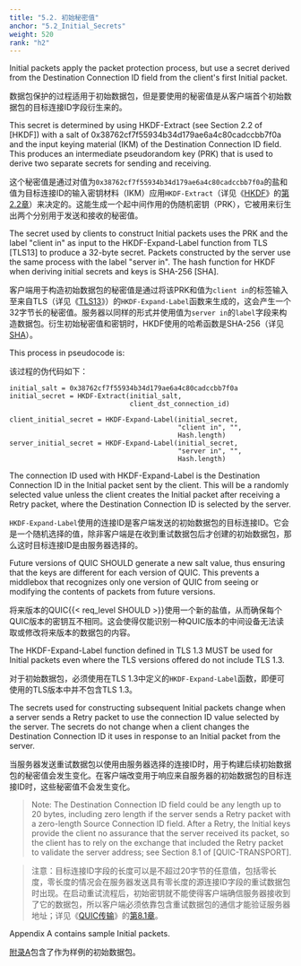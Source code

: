 ```yaml
---
title: "5.2. 初始秘密值"
anchor: "5.2_Initial_Secrets"
weight: 520
rank: "h2"
---
```


Initial packets apply the packet protection process, but use a secret derived from the Destination Connection ID field from the client's first Initial packet.

数据包保护的过程适用于初始数据包，但是要使用的秘密值是从客户端首个初始数据包的目标连接ID字段衍生来的。

This secret is determined by using HKDF-Extract (see Section 2.2 of [HKDF]) with a salt of 0x38762cf7f55934b34d179ae6a4c80cadccbb7f0a and the input keying material (IKM) of the Destination Connection ID field. This produces an intermediate pseudorandom key (PRK) that is used to derive two separate secrets for sending and receiving.

这个秘密值是通过对值为`0x38762cf7f55934b34d179ae6a4c80cadccbb7f0a`的盐和值为目标连接ID的输入密钥材料（IKM）应用`HKDF-Extract`（详见《[HKDF]()》的[第2.2章]()）来决定的。这能生成一个起中间作用的伪随机密钥（PRK），它被用来衍生出两个分别用于发送和接收的秘密值。

The secret used by clients to construct Initial packets uses the PRK and the label "client in" as input to the HKDF-Expand-Label function from TLS [TLS13] to produce a 32-byte secret. Packets constructed by the server use the same process with the label "server in". The hash function for HKDF when deriving initial secrets and keys is SHA-256 [SHA].

客户端用于构造初始数据包的秘密值是通过将该PRK和值为`client in`的标签输入至来自TLS（详见《[TLS13]()》）的`HKDF-Expand-Label`函数来生成的，这会产生一个32字节长的秘密值。服务器以同样的形式并使用值为`server in`的`label`字段来构造数据包。衍生初始秘密值和密钥时，HKDF使用的哈希函数是SHA-256（详见[SHA]()）。

This process in pseudocode is:

该过程的伪代码如下：

```
initial_salt = 0x38762cf7f55934b34d179ae6a4c80cadccbb7f0a
initial_secret = HKDF-Extract(initial_salt,
                              client_dst_connection_id)

client_initial_secret = HKDF-Expand-Label(initial_secret,
                                          "client in", "",
                                          Hash.length)
server_initial_secret = HKDF-Expand-Label(initial_secret,
                                          "server in", "",
                                          Hash.length)
```

The connection ID used with HKDF-Expand-Label is the Destination Connection ID in the Initial packet sent by the client. This will be a randomly selected value unless the client creates the Initial packet after receiving a Retry packet, where the Destination Connection ID is selected by the server.

`HKDF-Expand-Label`使用的连接ID是客户端发送的初始数据包的目标连接ID。它会是一个随机选择的值，除非客户端是在收到重试数据包后才创建的初始数据包，那么这时目标连接ID是由服务器选择的。

Future versions of QUIC SHOULD generate a new salt value, thus ensuring that the keys are different for each version of QUIC. This prevents a middlebox that recognizes only one version of QUIC from seeing or modifying the contents of packets from future versions.

将来版本的QUIC{{< req_level SHOULD >}}使用一个新的盐值，从而确保每个QUIC版本的密钥互不相同。这会使得仅能识别一种QUIC版本的中间设备无法读取或修改将来版本的数据包的内容。

The HKDF-Expand-Label function defined in TLS 1.3 MUST be used for Initial packets even where the TLS versions offered do not include TLS 1.3.

对于初始数据包，必须使用在TLS 1.3中定义的`HKDF-Expand-Label`函数，即便可使用的TLS版本中并不包含TLS 1.3。

The secrets used for constructing subsequent Initial packets change when a server sends a Retry packet to use the connection ID value selected by the server. The secrets do not change when a client changes the Destination Connection ID it uses in response to an Initial packet from the server.

当服务器发送重试数据包以使用由服务器选择的连接ID时，用于构建后续初始数据包的秘密值会发生变化。在客户端改变用于响应来自服务器的初始数据包的目标连接ID时，这些秘密值不会发生变化。

> Note: The Destination Connection ID field could be any length up to 20 bytes, including zero length if the server sends a Retry packet with a zero-length Source Connection ID field. After a Retry, the Initial keys provide the client no assurance that the server received its packet, so the client has to rely on the exchange that included the Retry packet to validate the server address; see Section 8.1 of [QUIC-TRANSPORT].

> 注意：目标连接ID字段的长度可以是不超过20字节的任意值，包括零长度，零长度的情况会在服务器发送具有零长度的源连接ID字段的重试数据包时出现。在启动重试流程后，初始密钥就不能使得客户端确信服务器接收到了它的数据包，所以客户端必须依靠包含重试数据包的通信才能验证服务器地址；详见《[QUIC传输]()》的[第8.1章]()。

Appendix A contains sample Initial packets.

[附录A]()包含了作为样例的初始数据包。
